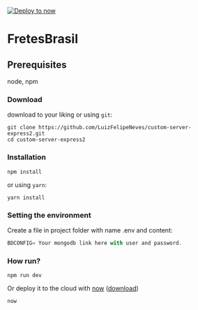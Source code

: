 [![Deploy to now](https://deploy.now.sh/static/button.svg)](https://deploy.now.sh/?repo=https://github.com/LuizFelipeNeves/custom-server-express2/tree/master)

# FretesBrasil

## Prerequisites
node, npm

### Download
download to your liking or using `git`:
```
git clone https://github.com/LuizFelipeNeves/custom-server-express2.git
cd custom-server-express2
```
### Installation
```
npm install
```
or using `yarn`:
```
yarn install
```

### Setting the environment
Create a file in project folder with name .env and content:
```js
BDCONFIG= Your mongodb link here with user and password.
```
### How run?
```
npm run dev
```

Or deploy it to the cloud with [now](https://zeit.co/now) ([download](https://zeit.co/download))
```bash
now
```


